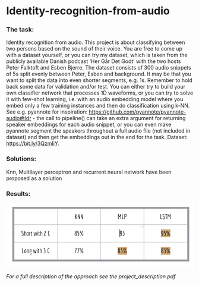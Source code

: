 # Identity-recognition-from-audio

### The task:
Identity recognition from audio. This project is about classifying between two persons based on the sound of their voice. You are free to come up with a dataset yourself, or you can try my dataset, which is taken from the publicly available Danish podcast ‘Her Går Det Godt’ with the two hosts Peter Falktoft and Esben Bjerre. The dataset consists of 300 audio snippets of 5s split evenly between Peter, Esben and background. It may be that you want to split the data into even shorter segments, e.g. 1s. Remember to hold back some data for validation and/or test. You can either try to build your own classifier network that processes 1D waveforms, or you can try to solve it with few-shot learning, i.e. with an audio embedding model where you embed only a few training instances and then do classification using k-NN. See e.g. pyannote for inspiration: https://github.com/pyannote/pyannote-audio#tldr - the call to pipeline() can take an extra argument for returning speaker embeddings for each audio snippet, or you can even make pyannote segment the speakers throughout a full audio file (not included in dataset) and then get the embeddings out in the end for the task. Dataset: https://bit.ly/3QzmIiY.

### Solutions:

Knn, Multilayer perceptron and recurrent neural network have been proposed as a solution

### Results:
![results](output/results.png)


*For a full description of the approach see the project_description.pdf*